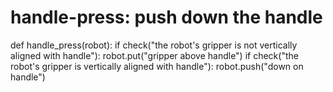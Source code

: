# handle-press: push down the handle
def handle_press(robot):
    if check("the robot's gripper is not vertically aligned with handle"):
        robot.put("gripper above handle")
    if check("the robot's gripper is vertically aligned with handle"):
        robot.push("down on handle")